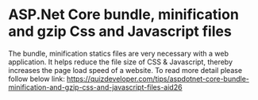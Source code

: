 # ASP.Net Core bundle, minification and gzip Css and Javascript files
The bundle, minification statics files are very necessary with a web application. It helps reduce the file size of CSS & Javascript, thereby increases the page load speed of a website.
To read more detail please follow below link: 
https://quizdeveloper.com/tips/aspdotnet-core-bundle-minification-and-gzip-css-and-javascript-files-aid26
